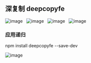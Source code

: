 ## 深复制 deepcopyfe  

![image](https://img.shields.io/github/issues/fengjinlong/deepCopy.svg)&nbsp;&nbsp;&nbsp;![image](https://img.shields.io/github/forks/fengjinlong/deepCopy.svg)&nbsp;&nbsp;&nbsp;![image](https://img.shields.io/github/stars/fengjinlong/deepCopy.svg)&nbsp;&nbsp;&nbsp;![image](https://img.shields.io/badge/npm-v1.0.2-ff69b4.svg)
### 应用递归  
 npm install deepcopyfe --save-dev  

![image](http://t2.hddhhn.com/uploads/tu/201707/115/52.jpg)